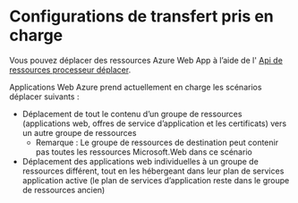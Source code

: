 <properties
    pageTitle="Déplacer des ressources de l’application Web vers un autre groupe de ressources"
    description="Décrit les scénarios où vous pouvez déplacer des applications Web et Services d’application à partir d’un groupe de ressources à l’autre."
    services="app-service"
    documentationCenter=""
    authors="ZainRizvi"
    manager="wpickett"
    editor=""/>

<tags
    ms.service="app-service"
    ms.workload="web"
    ms.tgt_pltfrm="na"
    ms.devlang="na"
    ms.topic="article"
    ms.date="01/04/2016"
    ms.author="zarizvi"/>
    
# <a name="supported-move-configurations"></a>Configurations de transfert pris en charge

Vous pouvez déplacer des ressources Azure Web App à l’aide de l' [Api de ressources processeur déplacer](../resource-group-move-resources.md).

Applications Web Azure prend actuellement en charge les scénarios déplacer suivants :

* Déplacement de tout le contenu d’un groupe de ressources (applications web, offres de service d’application et les certificats) vers un autre groupe de ressources 
    * Remarque : Le groupe de ressources de destination peut contenir pas toutes les ressources Microsoft.Web dans ce scénario
* Déplacement des applications web individuelles à un groupe de ressources différent, tout en les hébergeant dans leur plan de services application active (le plan de services d’application reste dans le groupe de ressources ancien)

